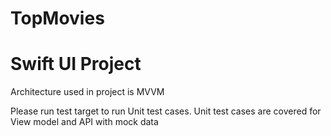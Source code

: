 # TopMovies

# Swift UI Project

Architecture used in project is  MVVM 

Please run test target to run Unit test cases. 
Unit test cases are covered for View model and API with mock data
